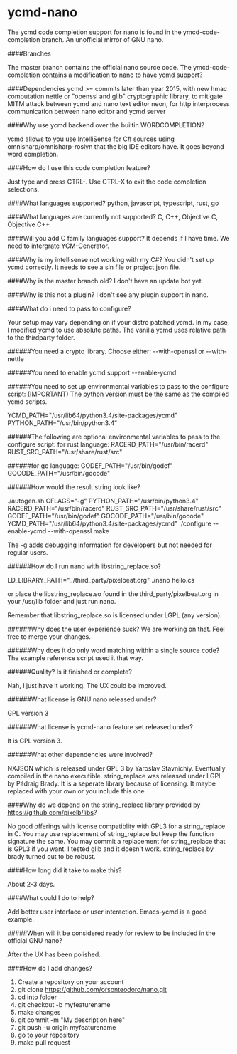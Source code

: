 # ycmd-nano
The ycmd code completion support for nano is found in the ymcd-code-completion branch.  An unofficial mirror of GNU nano.

####Branches

The master branch contains the official nano source code.
The ymcd-code-completion contains a modification to nano to have ycmd support?

####Dependencies
ycmd >= commits later than year 2015, with new hmac computation
nettle or "openssl and glib" cryptographic library, to mitigate MITM attack between ycmd and nano text editor
neon, for http interprocess communication between nano editor and ycmd server

####Why use ycmd backend over the builtin WORDCOMPLETION?

ycmd allows to you use IntelliSense for C# sources using omnisharp/omnisharp-roslyn that the big IDE editors have.  It goes beyond word completion.

####How do I use this code completion feature?

Just type and press CTRL-<LETTER>.  Use CTRL-X to exit the code completion selections.

####What languages supported?
python, javascript, typescript, rust, go

####What languages are currently not supported?
C, C++, Objective C, Objective C++

####Will you add C family languages support?
It depends if I have time.  We need to intergrate YCM-Generator.

####Why is my intellisense not working with my C#?
You didn't set up ycmd correctly.  It needs to see a sln file or project.json file.

####Why is the master branch old?
I don't have an update bot yet.

####Why is this not a plugin?
I don't see any plugin support in nano.

####What do i need to pass to configure?

Your setup may vary depending on if your distro patched ycmd.  In my case, I modified ycmd to use absolute paths.  The vanilla ycmd uses relative path to the thirdparty folder.

######You need a crypto library.  Choose either:
--with-openssl
or
--with-nettle

######You need to enable ycmd support
--enable-ycmd

######You need to set up environmental variables to pass to the configure script:
(IMPORTANT) The python version must be the same as the compiled ycmd scripts.

YCMD_PATH="/usr/lib64/python3.4/site-packages/ycmd"
PYTHON_PATH="/usr/bin/python3.4" 

######The following are optional environmental variables to pass to the configure script:
for rust language:
RACERD_PATH="/usr/bin/racerd" 
RUST_SRC_PATH="/usr/share/rust/src" 

######for go language:
GODEF_PATH="/usr/bin/godef" 
GOCODE_PATH="/usr/bin/gocode" 

######How would the result string look like?

./autogen.sh
CFLAGS="-g" PYTHON_PATH="/usr/bin/python3.4" RACERD_PATH="/usr/bin/racerd" RUST_SRC_PATH="/usr/share/rust/src" GODEF_PATH="/usr/bin/godef" GOCODE_PATH="/usr/bin/gocode" YCMD_PATH="/usr/lib64/python3.4/site-packages/ycmd" ./configure --enable-ycmd --with-openssl
make

The -g adds debugging information for developers but not needed for regular users. 

######How do I run nano with libstring_replace.so?

LD_LIBRARY_PATH="../third_party/pixelbeat.org"  ./nano hello.cs

or place the libstring_replace.so found in the third_party/pixelbeat.org in your /usr/lib folder and just run nano.

Remember that libstring_replace.so is licensed under LGPL (any version).

######Why does the user experience suck?
We are working on that.  Feel free to merge your changes.

######Why does it do only word matching within a single source code?
The example reference script used it that way.

######Quality?  Is it finished or complete?

Nah, I just have it working.  The UX could be improved.

######What license is GNU nano released under?

GPL version 3

######What license is ycmd-nano feature set released under?

It is GPL version 3.

######What other dependencies were involved?

NXJSON which is released under GPL 3 by Yaroslav Stavnichiy.  Eventually compiled in the nano executible.
string_replace was released under LGPL by Pádraig Brady.  It is a seperate library because of licensing.  It maybe replaced with your own or you include this one.

####Why do we depend on the string_replace library provided by https://github.com/pixelb/libs?

No good offerings with license compatiblity with GPL3 for a string_replace in C.  You may use replacement of string_replace but keep the function signature the same.  You may commit a replacement for string_replace that is GPL3 if you want.  I tested glib and it doesn't work.  string_replace by brady turned out to be robust.

####How long did it take to make this?

About 2-3 days.

####What could I do to help?

Add better user interface or user interaction.  Emacs-ycmd is a good example.

#####When will it be considered ready for review to be included in the official GNU nano?

After the UX has been polished.

####How do I add changes?
1. Create a repository on your account
2. git clone https://github.com/orsonteodoro/nano.git
3. cd into folder
4. git checkout -b myfeaturename
5. make changes
6. git commit -m "My description here"
7. git push -u origin myfeaturename
8. go to your repository
9. make pull request
